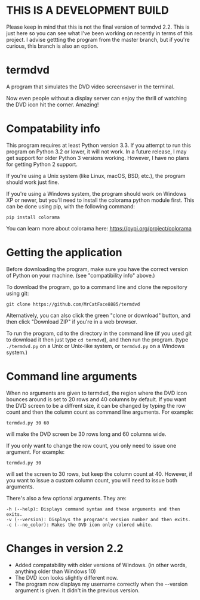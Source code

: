 # THIS IS A DEVELOPMENT BUILD
Please keep in mind that this is not the final version of termdvd 2.2. This is just here so you can see what I've been working on recently in terms of this project. I advise gettting the program from the master branch, but if
you're curious, this branch is also an option.

# termdvd
A program that simulates the DVD video screensaver in the terminal.

Now even people without a display server can enjoy the thrill of watching the DVD icon hit the corner. Amazing!

# Compatability info
This program requires at least Python version 3.3. If you attempt to run this program on Python 3.2 or lower, it will not work. In a future release, I may get support for older Python 3 versions working. However, I have no plans for getting Python 2 support.

If you're using a Unix system (like Linux, macOS, BSD, etc.), the program should work just fine.

If you're using a Windows system, the program should work on Windows XP or newer, but you'll need to install the colorama python module first.
This can be done using pip, with the following command:

`pip install colorama`

You can learn more about colorama here: https://pypi.org/project/colorama

# Getting the application
Before downloading the program, make sure you have the correct version of Python on your machine. (see "compatibility info" above.)

To download the program, go to a command line and clone the repository using git:

`git clone https://github.com/MrCatFace8885/termdvd`

Alternatively, you can also click the green "clone or download" button, and then click "Download ZIP" if you're in a web browser.

To run the program, cd to the directory in the command line (if you used git to download it then just type `cd termdvd`), and then run the program. (type `./termdvd.py` on a Unix or Unix-like system, or `termdvd.py` on a Windows system.)

# Command line arguments
When no arguments are given to termdvd, the region where the DVD icon bounces around is set to 20 rows and 40 columns by default.
If you want the DVD screen to be a diffrent size, it can be changed by typing the row count and then the column count as command line arguments. For example:

`termdvd.py 30 60`

will make the DVD screen be 30 rows long and 60 columns wide.

If you only want to change the row count, you only need to issue one argument. For example:

`termdvd.py 30`

will set the screen to 30 rows, but keep the column count at 40. However, if you want to issue a custom column count, you will need to issue both arguments.

There's also a few optional arguments. They are:

```
-h (--help): Displays command syntax and these arguments and then exits.
-v (--version): Displays the program's version number and then exits.
-c (--no_color): Makes the DVD icon only colored white.
```

# Changes in version 2.2
- Added compatability with older versions of Windows. (in other words, anything older than Windows 10)
- The DVD icon looks slightly different now.
- The program now displays my username correctly when the --version argument is given. It didn't in the previous version.
